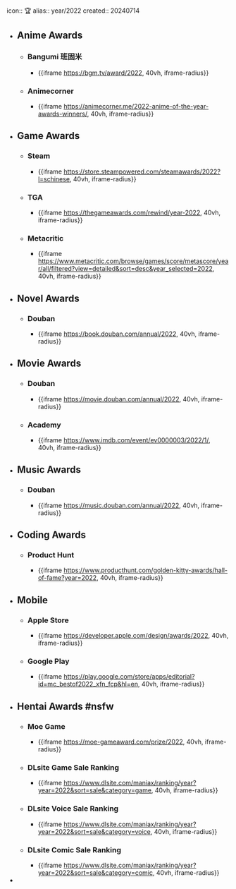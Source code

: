 icon:: 🏆
alias:: year/2022
created:: 20240714

- ## Anime Awards
  - ### Bangumi 班固米
    - {{iframe https://bgm.tv/award/2022, 40vh, iframe-radius}}
  - ### Animecorner
    - {{iframe https://animecorner.me/2022-anime-of-the-year-awards-winners/, 40vh, iframe-radius}}
- ## Game Awards
  - ### Steam
    - {{iframe https://store.steampowered.com/steamawards/2022?l=schinese, 40vh, iframe-radius}}
  - ### TGA
    - {{iframe https://thegameawards.com/rewind/year-2022, 40vh, iframe-radius}}
  - ### Metacritic
    - {{iframe https://www.metacritic.com/browse/games/score/metascore/year/all/filtered?view=detailed&sort=desc&year_selected=2022, 40vh, iframe-radius}}
- ## Novel Awards
  - ### Douban
    - {{iframe https://book.douban.com/annual/2022, 40vh, iframe-radius}}
- ## Movie Awards
  - ### Douban
    - {{iframe https://movie.douban.com/annual/2022, 40vh, iframe-radius}}
  - ### Academy
    - {{iframe https://www.imdb.com/event/ev0000003/2022/1/, 40vh, iframe-radius}}
- ## Music Awards
  - ### Douban
    - {{iframe https://music.douban.com/annual/2022, 40vh, iframe-radius}}
- ## Coding Awards
  - ### Product Hunt
    - {{iframe https://www.producthunt.com/golden-kitty-awards/hall-of-fame?year=2022, 40vh, iframe-radius}}
- ## Mobile
  - ### Apple Store
    - {{iframe https://developer.apple.com/design/awards/2022, 40vh, iframe-radius}}
  - ### Google Play
    - {{iframe https://play.google.com/store/apps/editorial?id=mc_bestof2022_xfn_fcp&hl=en, 40vh, iframe-radius}}
- ## Hentai Awards #nsfw
  - ### Moe Game
    - {{iframe https://moe-gameaward.com/prize/2022, 40vh, iframe-radius}}
  - ###  DLsite Game Sale Ranking
    - {{iframe https://www.dlsite.com/maniax/ranking/year?year=2022&sort=sale&category=game, 40vh, iframe-radius}}
  - ### DLsite Voice Sale Ranking
    - {{iframe https://www.dlsite.com/maniax/ranking/year?year=2022&sort=sale&category=voice, 40vh, iframe-radius}}
  - ### DLsite Comic Sale Ranking
    - {{iframe https://www.dlsite.com/maniax/ranking/year?year=2022&sort=sale&category=comic, 40vh, iframe-radius}}
-